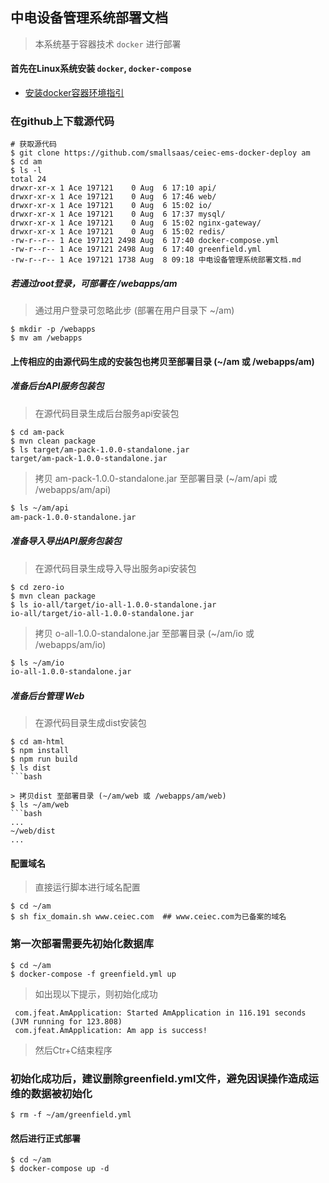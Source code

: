 ## 中电设备管理系统部署文档
> 本系统基于容器技术 `docker` 进行部署

#### 首先在Linux系统安装 `docker`, `docker-compose`
- [安装docker容器环境指引](https://github.com/kequandian/dev_docs/blob/master/ops/%E5%9F%BA%E4%BA%8ECentOS%E7%B3%BB%E7%BB%9F%E7%9A%84docker%E5%AE%B9%E5%99%A8%E5%AE%89%E8%A3%85%E6%AD%A5%E9%AA%A4.md)

### 在github上下载源代码
```shell
# 获取源代码
$ git clone https://github.com/smallsaas/ceiec-ems-docker-deploy am
$ cd am
$ ls -l
total 24
drwxr-xr-x 1 Ace 197121    0 Aug  6 17:10 api/
drwxr-xr-x 1 Ace 197121    0 Aug  6 17:46 web/
drwxr-xr-x 1 Ace 197121    0 Aug  6 15:02 io/
drwxr-xr-x 1 Ace 197121    0 Aug  6 17:37 mysql/
drwxr-xr-x 1 Ace 197121    0 Aug  6 15:02 nginx-gateway/
drwxr-xr-x 1 Ace 197121    0 Aug  6 15:02 redis/
-rw-r--r-- 1 Ace 197121 2498 Aug  6 17:40 docker-compose.yml
-rw-r--r-- 1 Ace 197121 2498 Aug  6 17:40 greenfield.yml
-rw-r--r-- 1 Ace 197121 1738 Aug  8 09:18 中电设备管理系统部署文档.md
```

##### 若通过root登录，可部署在 /webapps/am
> 通过用户登录可忽略此步 (部署在用户目录下 ~/am)
```shell
$ mkdir -p /webapps
$ mv am /webapps
```

#### 上传相应的由源代码生成的安装包也拷贝至部署目录 (~/am 或 /webapps/am)

##### 准备后台API服务包装包
> 在源代码目录生成后台服务api安装包
```shell
$ cd am-pack
$ mvn clean package
$ ls target/am-pack-1.0.0-standalone.jar
target/am-pack-1.0.0-standalone.jar
```

> 拷贝 am-pack-1.0.0-standalone.jar 至部署目录 (~/am/api 或 /webapps/am/api)
```bash
$ ls ~/am/api
am-pack-1.0.0-standalone.jar
```

##### 准备导入导出API服务包装包
> 在源代码目录生成导入导出服务api安装包
```shell
$ cd zero-io
$ mvn clean package
$ ls io-all/target/io-all-1.0.0-standalone.jar
io-all/target/io-all-1.0.0-standalone.jar
```

> 拷贝 o-all-1.0.0-standalone.jar 至部署目录 (~/am/io 或 /webapps/am/io)
```bash
$ ls ~/am/io
io-all-1.0.0-standalone.jar
```

##### 准备后台管理 Web
> 在源代码目录生成dist安装包
```shell
$ cd am-html
$ npm install
$ npm run build
$ ls dist
```bash

> 拷贝dist 至部署目录 (~/am/web 或 /webapps/am/web)
$ ls ~/am/web
```bash
...
~/web/dist
...
```

#### 配置域名
> 直接运行脚本进行域名配置

```shell
$ cd ~/am
$ sh fix_domain.sh www.ceiec.com  ## www.ceiec.com为已备案的域名
```

### 第一次部署需要先初始化数据库
 ```shell
$ cd ~/am
$ docker-compose -f greenfield.yml up 
 ```
> 如出现以下提示，则初始化成功
```shell
 com.jfeat.AmApplication: Started AmApplication in 116.191 seconds (JVM running for 123.808)
 com.jfeat.AmApplication: Am app is success!
```
> 然后Ctr+C结束程序

### 初始化成功后，建议删除greenfield.yml文件，避免因误操作造成运维的数据被初始化
 ```shell
$ rm -f ~/am/greenfield.yml 
 ```

#### 然后进行正式部署
```shell
$ cd ~/am
$ docker-compose up -d 
```
